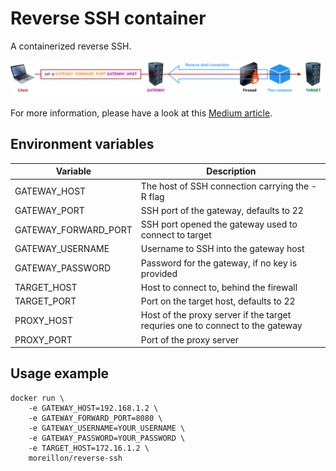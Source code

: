 # Reverse SSH container

A containerized reverse SSH.

![](/docs/schematic.png)

For more information, please have a look at this [Medium article](https://moreillon.medium.com/ssh-reverse-shells-5094d9be2094).

## Environment variables
| Variable  | Description |
| --- | --- |
| GATEWAY_HOST | The host of SSH connection carrying the -R flag |
| GATEWAY_PORT | SSH port of the gateway, defaults to 22 |
| GATEWAY_FORWARD_PORT | SSH port opened the gateway used to connect to target |
| GATEWAY_USERNAME | Username to SSH into the gateway host |
| GATEWAY_PASSWORD | Password for the gateway, if no key is provided|
| TARGET_HOST | Host to connect to, behind the firewall |
| TARGET_PORT | Port on the target host, defaults to 22 |
| PROXY_HOST | Host of the proxy server if the target requries one to connect to the gateway |
| PROXY_PORT | Port of the proxy server |

## Usage example
```
docker run \
    -e GATEWAY_HOST=192.168.1.2 \
    -e GATEWAY_FORWARD_PORT=8080 \
    -e GATEWAY_USERNAME=YOUR_USERNAME \
    -e GATEWAY_PASSWORD=YOUR_PASSWORD \
    -e TARGET_HOST=172.16.1.2 \
    moreillon/reverse-ssh
```
